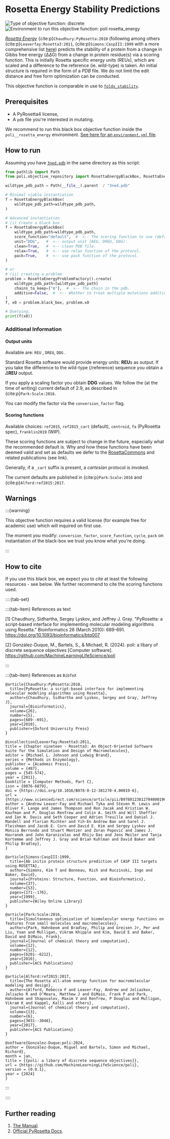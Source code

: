 # Rosetta Energy Stability Predictions

![Type of objective function: discrete](https://img.shields.io/badge/Type-discrete_inputs-blue)
![Environment to run this objective function: poli rosetta_energy](https://img.shields.io/badge/Environment-poli____rosetta_energy-teal)

[*Rosetta Energy*](https://www.pyrosetta.orgg) {cite:p}`Chaudhury:PyRosetta:2010` (following among others {cite:p}`Leaverfay:Rosetta3:2011`, {cite:p}`Simons:CaspIII:1999` with a more comprehensive list [here](https://docs.rosettacommons.org/docs/latest/getting_started/Rosetta-canon)) predicts the stability of a protein from a change in Gibbs free energy ($\Delta\Delta$G) from a change in protein residue(s) via a scoring function.
This is initially Rosetta specific energy units (REUs), which are scaled and a difference to the reference (ie. wild-type) is taken.
An initial structure is required in the form of a *PDB* file.
We do not limit the edit distance and free form optimization can be conducted.

This objective function is comparable in use to [`foldx_stability`](./foldx_stability.md).

## Prerequisites

- A PyRosetta4 license,
- A `pdb` file you're interested in mutating.

We recommend to run this black box objective function inside the `poli__rosetta_energy` environment. [See here for an `environment.yml` file](https://github.com/MachineLearningLifeScience/poli/blob/dev/src/poli/objective_repository/rosetta_energy/environment.yml).

## How to run

Assuming you have [`3ned.pdb`](https://www.rcsb.org/structure/3ned) in the same directory as this script:

```python
from pathlib import Path
from poli.objective_repository import RosettaEnergyBlackBox, RosettaEnergyProblemFactory

wildtype_pdb_path = Path(__file__).parent  / "3ned.pdb"

# Minimal viable instantiation
f = RosettaEnergyBlackBox(
    wildtype_pdb_path=wildtype_pdb_path,
)

# Advanced instantiation
# (i) Create a black box
f = RosettaEnergyBlackBox(
    wildtype_pdb_path=wildtype_pdb_path,
    score_function="default",  #  <-- The scoring function to use (default is ref2015_cart).
    unit="DDG",   #  <-- output unit (REU, DREU, DDG).
    clean=True,   #  <-- clean PDB file.
    relax=True,   #  <-- use relax function of the protocol.
    pack=True,    #  <-- use pack function of the protocol.
)

# or
# (ii) creating a problem
problem = RosettaEnergyProblemFactory().create(
    wildtype_pdb_path=[wildtype_pdb_path]
    chains_to_keep=["A"],  #  <-- The chain in the pdb.
    additive=False,  #  <-- Whether to treat multiple mutations additively.
)
f, x0 = problem.black_box, problem.x0

# Querying:
print(f(x0))
```

### Additional Information
#### Output units
Available are: `REU` , `DREU`, `DDG` .


Standard Rosetta software would provide energy units: **REU**s as output.
If you take the difference to the wild-type (/reference) sequence you obtain a $\Delta$**REU** output.

If you apply a scaling factor you obtain **DDG** values.
We follow the (at the time of writing) current default of $2.9$, as described in {cite:p}`Park:Scale:2016`.

You can modify the factor via the `conversion_factor` flag.

#### Scoring functions

Available choices: `ref2015`, `ref2015_cart` (default), `centroid`, `fa` (PyRosetta spec), `franklin2019` (WIP).


These scoring functions are subject to change in the future, especially what the recommended default is. 
Why and how these functions have been deemed valid and set as defaults we defer to the [RosettaCommons](https://docs.rosettacommons.org/docs/latest/rosetta_basics/scoring/score-types) and related publications (see link).


Generally, if a `_cart` suffix is present, a *cartesian* protocol is invoked.


The current defaults are published in {cite:p}`Park:Scale:2016` and {cite:p}`Alford:ref2015:2017`.


## Warnings

:::{warning}

This objective function requires a valid license (for example free for academic use) which will inquired on first use.


The moment you modify: `conversion_factor`, `score_function`, `cycle`, `pack` on instantiation of the black-box we trust you know what you're doing.

:::


## How to cite

If you use this black box, we expect you to cite at least the following resources - see below.
We further recommend to cite the scoring functions used.

::::{tab-set}

:::{tab-item} References as text

[1] Chaudhury, Sidhartha, Sergey Lyskov, and Jeffrey J. Gray. "PyRosetta: a script-based interface for implementing molecular modeling algorithms using Rosetta." Bioinformatics 26 (March 2010): 689-691. https://doi.org/10.1093/bioinformatics/btq007

[2] González-Duque, M., Bartels, S., & Michael, R. (2024). poli: a libary of discrete sequence objectives [Computer software]. https://github.com/MachineLearningLifeScience/poli


:::

:::{tab-item} References as `BibTeX`

```
@article{Chaudhury:PyRosetta:2010,
  title={PyRosetta: a script-based interface for implementing molecular modeling algorithms using Rosetta},
  author={Chaudhury, Sidhartha and Lyskov, Sergey and Gray, Jeffrey J},
  journal={Bioinformatics},
  volume={26},
  number={5},
  pages={689--691},
  year={2010},
  publisher={Oxford University Press}
}

@incollection{Leaverfay:Rosetta3:2011,
title = {Chapter nineteen - Rosetta3: An Object-Oriented Software Suite for the Simulation and Design of Macromolecules},
editor = {Michael L. Johnson and Ludwig Brand},
series = {Methods in Enzymology},
publisher = {Academic Press},
volume = {487},
pages = {545-574},
year = {2011},
booktitle = {Computer Methods, Part C},
issn = {0076-6879},
doi = {https://doi.org/10.1016/B978-0-12-381270-4.00019-6},
url = {https://www.sciencedirect.com/science/article/pii/B9780123812704000196},
author = {Andrew Leaver-Fay and Michael Tyka and Steven M. Lewis and Oliver F. Lange and James Thompson and Ron Jacak and Kristian W. Kaufman and P. Douglas Renfrew and Colin A. Smith and Will Sheffler and Ian W. Davis and Seth Cooper and Adrien Treuille and Daniel J. Mandell and Florian Richter and Yih-En Andrew Ban and Sarel J. Fleishman and Jacob E. Corn and David E. Kim and Sergey Lyskov and Monica Berrondo and Stuart Mentzer and Zoran Popović and James J. Havranek and John Karanicolas and Rhiju Das and Jens Meiler and Tanja Kortemme and Jeffrey J. Gray and Brian Kuhlman and David Baker and Philip Bradley},
}

@article{Simons:CaspIII:1999,
  title={Ab initio protein structure prediction of CASP III targets using ROSETTA},
  author={Simons, Kim T and Bonneau, Rich and Ruczinski, Ingo and Baker, David},
  journal={Proteins: Structure, Function, and Bioinformatics},
  volume={37},
  number={S3},
  pages={171--176},
  year={1999},
  publisher={Wiley Online Library}
}

@article{Park:Scale:2016,
  title={Simultaneous optimization of biomolecular energy functions on features from small molecules and macromolecules},
  author={Park, Hahnbeom and Bradley, Philip and Greisen Jr, Per and Liu, Yuan and Mulligan, Vikram Khipple and Kim, David E and Baker, David and DiMaio, Frank},
  journal={Journal of chemical theory and computation},
  volume={12},
  number={12},
  pages={6201--6212},
  year={2016},
  publisher={ACS Publications}
}

@article{Alford:ref2015:2017,
  title={The Rosetta all-atom energy function for macromolecular modeling and design},
  author={Alford, Rebecca F and Leaver-Fay, Andrew and Jeliazkov, Jeliazko R and O’Meara, Matthew J and DiMaio, Frank P and Park, Hahnbeom and Shapovalov, Maxim V and Renfrew, P Douglas and Mulligan, Vikram K and Kappel, Kalli and others},
  journal={Journal of chemical theory and computation},
  volume={13},
  number={6},
  pages={3031--3048},
  year={2017},
  publisher={ACS Publications}
}

@software{Gonzalez-Duque:poli:2024,
author = {González-Duque, Miguel and Bartels, Simon and Michael, Richard},
month = jan,
title = {{poli: a libary of discrete sequence objectives}},
url = {https://github.com/MachineLearningLifeScience/poli},
version = {0.0.1},
year = {2024}
}

```

:::

::::


## Further reading

1. [The Manual](https://graylab.jhu.edu/pyrosetta/downloads/documentation/PyRosetta_Manual.pdf).
2. [Official PyRosetta Docs](https://graylab.jhu.edu/PyRosetta.documentation/pyrosetta.html).
